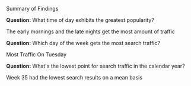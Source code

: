 

Summary of Findings

**Question:** What time of day exhibits the greatest popularity?

The early mornings and the late nights get the most amount of traffic


**Question:** Which day of the week gets the most search traffic? 
   

Most Traffic On Tuesday


**Question:** What's the lowest point for search traffic in the calendar year?


Week 35 had the lowest search results on a mean basis